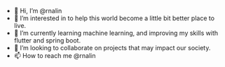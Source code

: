 - 👋 Hi, I’m @rnalin
- 👀 I’m interested in to help this world become a little bit better place to live.
- 🌱 I’m currently learning machine learning, and improving my skills with flutter and spring boot.
- 💞️ I’m looking to collaborate on projects that may impact our society.
- 📫 How to reach me @rnalin

<!---
rnalin/rnalin is a ✨ special ✨ repository because its `README.md` (this file) appears on your GitHub profile.
You can click the Preview link to take a look at your changes.
--->
